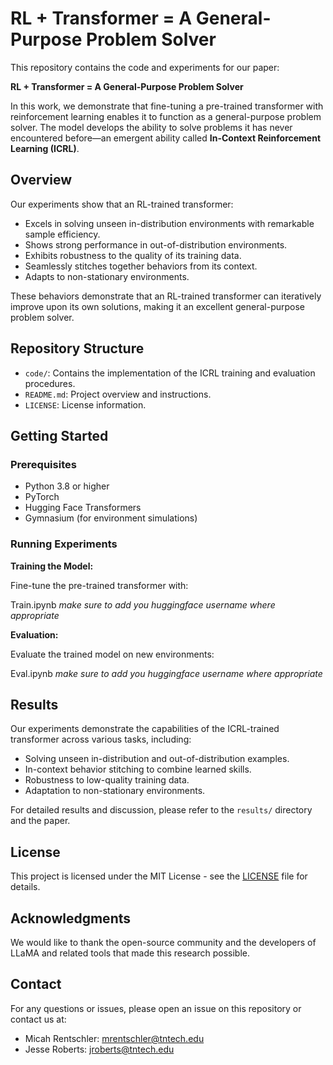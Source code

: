 # RL + Transformer = A General-Purpose Problem Solver

This repository contains the code and experiments for our paper:

**RL + Transformer = A General-Purpose Problem Solver**

In this work, we demonstrate that fine-tuning a pre-trained transformer with reinforcement learning enables it to function as a general-purpose problem solver. The model develops the ability to solve problems it has never encountered before—an emergent ability called **In-Context Reinforcement Learning (ICRL)**.

## Overview

Our experiments show that an RL-trained transformer:

- Excels in solving unseen in-distribution environments with remarkable sample efficiency.
- Shows strong performance in out-of-distribution environments.
- Exhibits robustness to the quality of its training data.
- Seamlessly stitches together behaviors from its context.
- Adapts to non-stationary environments.

These behaviors demonstrate that an RL-trained transformer can iteratively improve upon its own solutions, making it an excellent general-purpose problem solver.

## Repository Structure

- `code/`: Contains the implementation of the ICRL training and evaluation procedures.
- `README.md`: Project overview and instructions.
- `LICENSE`: License information.

## Getting Started

### Prerequisites

- Python 3.8 or higher
- PyTorch
- Hugging Face Transformers
- Gymnasium (for environment simulations)

### Running Experiments

**Training the Model:**

Fine-tune the pre-trained transformer with:

Train.ipynb *make sure to add you huggingface username where appropriate*

**Evaluation:**

Evaluate the trained model on new environments:

Eval.ipynb *make sure to add you huggingface username where appropriate*

## Results

Our experiments demonstrate the capabilities of the ICRL-trained transformer across various tasks, including:

- Solving unseen in-distribution and out-of-distribution examples.
- In-context behavior stitching to combine learned skills.
- Robustness to low-quality training data.
- Adaptation to non-stationary environments.

For detailed results and discussion, please refer to the `results/` directory and the paper.

## License

This project is licensed under the MIT License - see the [LICENSE](LICENSE) file for details.


## Acknowledgments

We would like to thank the open-source community and the developers of LLaMA and related tools that made this research possible.


## Contact

For any questions or issues, please open an issue on this repository or contact us at:

- Micah Rentschler: [mrentschler@tntech.edu](mailto:mrentschler@tntech.edu)
- Jesse Roberts: [jroberts@tntech.edu](mailto:jroberts@tntech.edu)


